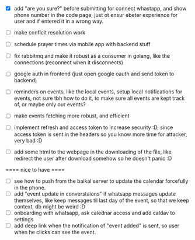 - [x] add "are you sure?" before submitting for connect whastapp, and show phone number in the code page, just ot ensur ebeter experience for user and if entered it in a wrong way.
- [ ] make conflcit resolution work
- [ ] schedule prayer times via mobile app with backend stuff
- [ ] fix rabbitmq and make it robust as a consumer in golang, like the connections (reconnect when it disconnects)
- [ ] google auth in frontend (just open google oauth and send token to backend)

- [ ] reminders on events, like the local events, setup local notifications for events, not sure tbh how to do it, to make sure all events are kept track of, or maybe only our events?
- [ ] make events fetching more robust, and efficient

- [ ] implement refresh and access token to increase security :D, since access token is sent in the headers so you know more time for attacker, very bad :D
- [ ] add some html to the webpage in the downloading of the file, like redirect the user after download somehow so he doesn't panic :D

==== nice to have ====

- [ ] see how to push from the baikal server to update the calendar forcefully in the phone.
- [ ] add "event update in converstaions" if whatsapp messages update themselves, like keep messages til last day of the event, so that we keep context, db might be weird :D
- [ ] onboarding with whatsapp, ask calednar access and add caldav to settings
- [ ] add deep link when the notification of "event added" is sent, so user when he clicks can see the event.
